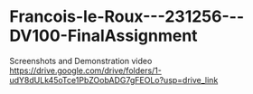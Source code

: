 # Francois-le-Roux---231256---DV100-FinalAssignment


Screenshots and Demonstration video
https://drive.google.com/drive/folders/1-udY8dULk45oTce1PbZOobADG7gFEOLo?usp=drive_link
